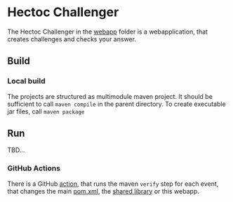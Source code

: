 # Hectoc Challenger

The Hectoc Challenger in the [webapp](./webapp) folder is a webapplication, that creates challenges and checks your answer.

## Build

### Local build
The projects are structured as multimodule maven project.
It should be sufficient to call `maven compile` in the parent directory.
To create executable jar files, call `maven package`

## Run
TBD...

### GitHub Actions
There is a GitHub [action](../.github/workflows/webapp-verify.yml), that runs the maven `verify` step for each event, that changes the main [pom.xml](../pom.xml),
the [shared library](../shared) or this webapp.